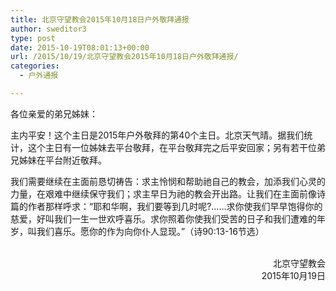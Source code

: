 ```yaml
---
title: 北京守望教会2015年10月18日户外敬拜通报
author: sweditor3
type: post
date: 2015-10-19T08:01:13+00:00
url: /2015/10/19/北京守望教会2015年10月18日户外敬拜通报/
categories:
  - 户外通报

---
```

各位亲爱的弟兄姊妹： 

主内平安！这个主日是2015年户外敬拜的第40个主日。北京天气晴。据我们统计，这个主日有一位姊妹去平台敬拜，在平台敬拜完之后平安回家；另有若干位弟兄姊妹在平台附近敬拜。 

我们需要继续在主面前恳切祷告：求主怜悯和帮助祂自己的教会，加添我们心灵的力量，在艰难中继续保守我们；求主早日为祂的教会开出路。让我们在主面前像诗篇的作者那样呼求：&ldquo;耶和华啊，我们要等到几时呢?&hellip;&hellip;求你使我们早早饱得你的慈爱，好叫我们一生一世欢呼喜乐。求你照着你使我们受苦的日子和我们遭难的年岁，叫我们喜乐。愿你的作为向你仆人显现。&rdquo;（诗90:13-16节选） 

<p style="text-align: right;">
  &nbsp;<br /> 北京守望教会<br /> 2015年10月19日
</p>